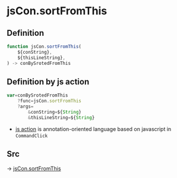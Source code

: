 # jsCon.sortFromThis

## Definition

```js.js
function jsCon.sortFromThis(
	${conString},
	${thisLineString},
) -> conBySrotedFromThis
```


## Definition by js action

```js.js
var=conBySrotedFromThis
	?func=jsCon.sortFromThis
	?args=
		&conString=${String}
		&thisLineString=${String}
```

- [js action](#) is annotation-oriented language based on javascript in `CommandClick`



## Src

-> [jsCon.sortFromThis](https://github.com/puutaro/CommandClick/blob/master/app/src/main/java/com/puutaro/commandclick/fragment_lib/terminal_fragment/js_interface/text/JsCon.kt#L10)


